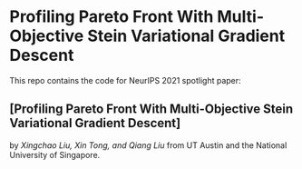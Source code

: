 # Profiling Pareto Front With Multi-Objective Stein Variational Gradient Descent 
This repo contains the code for NeurIPS 2021 spotlight paper: 
## [Profiling Pareto Front With Multi-Objective Stein Variational Gradient Descent]
by *Xingchao Liu, Xin Tong, and Qiang Liu* from UT Austin and the National University of Singapore.
